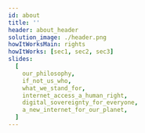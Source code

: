 ```yaml
---
id: about
title: ''
header: about_header
solution_image: ./header.png
howItWorksMain: rights
howItWorks: [sec1, sec2, sec3]
slides:
  [
    our_philosophy,
    if_not_us_who,
    what_we_stand_for,
    internet_access_a_human_right,
    digital_sovereignty_for_everyone,
    a_new_internet_for_our_planet,
  ]
---
```


